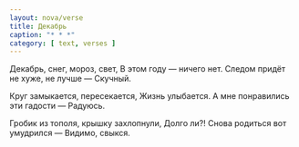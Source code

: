 ```yaml
---
layout: nova/verse
title: Декабрь
caption: "* * *"
category: [ text, verses ]
---
```

Декабрь, снег, мороз, свет,
В этом году — ничего нет.
Следом придёт не хуже, не лучше —
Скучный.

Круг замыкается, пересекается,
Жизнь улыбается.
А мне понравились эти гадости —
Радуюсь.

Гробик из тополя, крышку захлопнули,
Долго ли?!
Снова родиться вот умудрился —
Видимо, свыкся.
